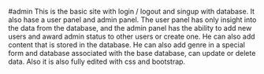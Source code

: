 #admin
This is the basic site with login / logout and singup with database.
It also hase a user panel and admin panel. The user panel has only insight 
into the data from the database, and the admin panel has the ability to add new users and award admin 
status to other users or create one. He can also add content that is stored in the database. He can also add genre in
 a special form and database associated with the base database, 
can update or delete data. Also it is also fully edited with css and bootstrap.
